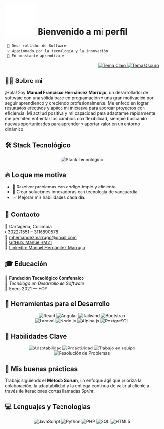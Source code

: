 # <img src="./img/wired-lineal-680-it-developer-in-reveal.gif" alt="img" width="100" /> Bienvenido a mi perfil 

```diff
 🚀 Desarrollador de Software
 💡 Apasionado por la tecnología y la innovación
 🌱 En constante aprendizaje
```

<!-- Modo oscuro/claro -->
<div align="right">
  <a href="#gh-light-mode-only">
    <img src="https://img.shields.io/badge/Tema-Claro-f8f9fa?style=flat-square&logo=github&logoColor=black" alt="Tema Claro" />
  </a>
  <a href="#gh-dark-mode-only">
    <img src="https://img.shields.io/badge/Tema-Oscuro-212529?style=flat-square&logo=github&logoColor=white" alt="Tema Oscuro" />
  </a>
</div>

## 👨‍💻 Sobre mí 

¡Hola! Soy **Manuel Francisco Hernández Marrugo**, un desarrollador de software con una sólida base en programación y una gran motivación por seguir aprendiendo y creciendo profesionalmente. Me enfoco en lograr resultados efectivos y aplico mi iniciativa para abordar proyectos con eficiencia. Mi actitud positiva y mi capacidad para adaptarme rápidamente me permiten enfrentar los cambios con flexibilidad, siempre buscando nuevas oportunidades para aprender y aportar valor en un entorno dinámico.

## 🛠️ Stack Tecnológico

<p align="center">
  <picture>
    <source media="(prefers-color-scheme: dark)" srcset="https://skillicons.dev/icons?i=react,angular,tailwind,bootstrap,laravel,nodejs,alpinejs,postgresql&theme=dark" />
    <source media="(prefers-color-scheme: light)" srcset="https://skillicons.dev/icons?i=react,angular,tailwind,bootstrap,laravel,nodejs,alpinejs,postgresql&theme=light" />
    <img src="https://skillicons.dev/icons?i=react,angular,tailwind,bootstrap,laravel,nodejs,alpinejs,postgresql" alt="Stack Tecnológico" />
  </picture>
</p>

## 🔥 Lo que me motiva

- 🚀 Resolver problemas con código limpio y eficiente.
- 🤖 Crear soluciones innovadoras con tecnología de vanguardia.
- 📈 Mejorar mis habilidades cada día.

## 📡 Contacto 

📍 Cartagena, Colombia  
📞 302271551 – 3116890578  
📧 [mhernandezmarrugo@gmail.com](mailto:mhernandezmarrugo@gmail.com)  
🔗 [GitHub: ManuelHM21](https://github.com/ManuelHM21)  
🔗 [LinkedIn: Manuel Hernández Marrugo](https://www.linkedin.com/in/manuel-hernandez-marrugo-29994723b)

## 🎓 Educación 
📌 **Fundación Tecnológico Comfenalco**  
📖 *Tecnólogo en Desarrollo de Software*  
📅 Enero 2021 — HOY

## 🔧 Herramientas para el Desarrollo

<div align="center">
  <picture>
    <source media="(prefers-color-scheme: dark)" srcset="https://img.shields.io/badge/React-61DAFB?style=for-the-badge&logo=react&logoColor=20232a" />
    <source media="(prefers-color-scheme: light)" srcset="https://img.shields.io/badge/React-20232a?style=for-the-badge&logo=react&logoColor=61DAFB" />
    <img src="https://img.shields.io/badge/React-61DAFB?style=for-the-badge&logo=react&logoColor=20232a" alt="React" />
  </picture>
  <picture>
    <source media="(prefers-color-scheme: dark)" srcset="https://img.shields.io/badge/Angular-DD0031?style=for-the-badge&logo=angular&logoColor=white" />
    <source media="(prefers-color-scheme: light)" srcset="https://img.shields.io/badge/Angular-DD0031?style=for-the-badge&logo=angular&logoColor=white" />
    <img src="https://img.shields.io/badge/Angular-DD0031?style=for-the-badge&logo=angular&logoColor=white" alt="Angular" />
  </picture>
  <picture>
    <source media="(prefers-color-scheme: dark)" srcset="https://img.shields.io/badge/Tailwind-0ea5e9?style=for-the-badge&logo=tailwindcss&logoColor=white" />
    <source media="(prefers-color-scheme: light)" srcset="https://img.shields.io/badge/Tailwind-0ea5e9?style=for-the-badge&logo=tailwindcss&logoColor=white" />
    <img src="https://img.shields.io/badge/Tailwind-0ea5e9?style=for-the-badge&logo=tailwindcss&logoColor=white" alt="Tailwind" />
  </picture>
  <picture>
    <source media="(prefers-color-scheme: dark)" srcset="https://img.shields.io/badge/Bootstrap-7952B3?style=for-the-badge&logo=bootstrap&logoColor=white" />
    <source media="(prefers-color-scheme: light)" srcset="https://img.shields.io/badge/Bootstrap-7952B3?style=for-the-badge&logo=bootstrap&logoColor=white" />
    <img src="https://img.shields.io/badge/Bootstrap-7952B3?style=for-the-badge&logo=bootstrap&logoColor=white" alt="Bootstrap" />
  </picture>
  <br/>
  <picture>
    <source media="(prefers-color-scheme: dark)" srcset="https://img.shields.io/badge/Laravel-FF2D20?style=for-the-badge&logo=laravel&logoColor=white" />
    <source media="(prefers-color-scheme: light)" srcset="https://img.shields.io/badge/Laravel-FF2D20?style=for-the-badge&logo=laravel&logoColor=white" />
    <img src="https://img.shields.io/badge/Laravel-FF2D20?style=for-the-badge&logo=laravel&logoColor=white" alt="Laravel" />
  </picture>
  <picture>
    <source media="(prefers-color-scheme: dark)" srcset="https://img.shields.io/badge/Node.js-339933?style=for-the-badge&logo=nodedotjs&logoColor=white" />
    <source media="(prefers-color-scheme: light)" srcset="https://img.shields.io/badge/Node.js-339933?style=for-the-badge&logo=nodedotjs&logoColor=white" />
    <img src="https://img.shields.io/badge/Node.js-339933?style=for-the-badge&logo=nodedotjs&logoColor=white" alt="Node.js" />
  </picture>
  <picture>
    <source media="(prefers-color-scheme: dark)" srcset="https://img.shields.io/badge/Alpine.js-8BC0D0?style=for-the-badge&logo=alpine.js&logoColor=black" />
    <source media="(prefers-color-scheme: light)" srcset="https://img.shields.io/badge/Alpine.js-8BC0D0?style=for-the-badge&logo=alpine.js&logoColor=black" />
    <img src="https://img.shields.io/badge/Alpine.js-8BC0D0?style=for-the-badge&logo=alpine.js&logoColor=black" alt="Alpine.js" />
  </picture>
  <picture>
    <source media="(prefers-color-scheme: dark)" srcset="https://img.shields.io/badge/PostgreSQL-316192?style=for-the-badge&logo=postgresql&logoColor=white" />
    <source media="(prefers-color-scheme: light)" srcset="https://img.shields.io/badge/PostgreSQL-316192?style=for-the-badge&logo=postgresql&logoColor=white" />
    <img src="https://img.shields.io/badge/PostgreSQL-316192?style=for-the-badge&logo=postgresql&logoColor=white" alt="PostgreSQL" />
  </picture>
</div>

## 🚀 Habilidades Clave

<div align="center">
  <picture>
    <source media="(prefers-color-scheme: dark)" srcset="https://img.shields.io/badge/Adaptabilidad-22c55e?style=for-the-badge" />
    <source media="(prefers-color-scheme: light)" srcset="https://img.shields.io/badge/Adaptabilidad-22c55e?style=for-the-badge" />
    <img src="https://img.shields.io/badge/Adaptabilidad-22c55e?style=for-the-badge" alt="Adaptabilidad" />
  </picture>
  <picture>
    <source media="(prefers-color-scheme: dark)" srcset="https://img.shields.io/badge/Proactividad-3b82f6?style=for-the-badge" />
    <source media="(prefers-color-scheme: light)" srcset="https://img.shields.io/badge/Proactividad-3b82f6?style=for-the-badge" />
    <img src="https://img.shields.io/badge/Proactividad-3b82f6?style=for-the-badge" alt="Proactividad" />
  </picture>
  <picture>
    <source media="(prefers-color-scheme: dark)" srcset="https://img.shields.io/badge/Trabajo_en_equipo-a855f7?style=for-the-badge" />
    <source media="(prefers-color-scheme: light)" srcset="https://img.shields.io/badge/Trabajo_en_equipo-a855f7?style=for-the-badge" />
    <img src="https://img.shields.io/badge/Trabajo_en_equipo-a855f7?style=for-the-badge" alt="Trabajo en equipo" />
  </picture>
  <picture>
    <source media="(prefers-color-scheme: dark)" srcset="https://img.shields.io/badge/Resolución_de_Problemas-f97316?style=for-the-badge" />
    <source media="(prefers-color-scheme: light)" srcset="https://img.shields.io/badge/Resolución_de_Problemas-f97316?style=for-the-badge" />
    <img src="https://img.shields.io/badge/Resolución_de_Problemas-f97316?style=for-the-badge" alt="Resolución de Problemas" />
  </picture>
</div>

## 📌 Mis buenas prácticas

Trabajo siguiendo el **Método Scrum**, un enfoque ágil que prioriza la colaboración, la adaptabilidad y la entrega continua de valor al cliente a través de iteraciones cortas llamadas *Sprint*.

## 💻 Lenguajes y Tecnologías

<div align="center">
  <picture>
    <source media="(prefers-color-scheme: dark)" srcset="https://img.shields.io/badge/JavaScript-F7DF1E?style=for-the-badge&logo=javascript&logoColor=black" />
    <source media="(prefers-color-scheme: light)" srcset="https://img.shields.io/badge/JavaScript-F7DF1E?style=for-the-badge&logo=javascript&logoColor=black" />
    <img src="https://img.shields.io/badge/JavaScript-F7DF1E?style=for-the-badge&logo=javascript&logoColor=black" alt="JavaScript" />
  </picture>
  <picture>
    <source media="(prefers-color-scheme: dark)" srcset="https://img.shields.io/badge/Python-3776AB?style=for-the-badge&logo=python&logoColor=white" />
    <source media="(prefers-color-scheme: light)" srcset="https://img.shields.io/badge/Python-3776AB?style=for-the-badge&logo=python&logoColor=white" />
    <img src="https://img.shields.io/badge/Python-3776AB?style=for-the-badge&logo=python&logoColor=white" alt="Python" />
  </picture>
  <picture>
    <source media="(prefers-color-scheme: dark)" srcset="https://img.shields.io/badge/PHP-777BB4?style=for-the-badge&logo=php&logoColor=white" />
    <source media="(prefers-color-scheme: light)" srcset="https://img.shields.io/badge/PHP-777BB4?style=for-the-badge&logo=php&logoColor=white" />
    <img src="https://img.shields.io/badge/PHP-777BB4?style=for-the-badge&logo=php&logoColor=white" alt="PHP" />
  </picture>
  <picture>
    <source media="(prefers-color-scheme: dark)" srcset="https://img.shields.io/badge/SQL-4479A1?style=for-the-badge&logo=postgresql&logoColor=white" />
    <source media="(prefers-color-scheme: light)" srcset="https://img.shields.io/badge/SQL-4479A1?style=for-the-badge&logo=postgresql&logoColor=white" />
    <img src="https://img.shields.io/badge/SQL-4479A1?style=for-the-badge&logo=postgresql&logoColor=white" alt="SQL" />
  </picture>
  <picture>
    <source media="(prefers-color-scheme: dark)" srcset="https://img.shields.io/badge/HTML5-E34F26?style=for-the-badge&logo=html5&logoColor=white" />
    <source media="(prefers-color-scheme: light)" srcset="https://img.shields.io/badge/HTML5-E34F26?style=for-the-badge&logo=html5&logoColor=white" />
    <img src="https://img.shields.io/badge/HTML5-E34F26?style=for-the-badge&logo=html5&logoColor=white" alt="HTML5" />
  </picture>
  <picture>
    <source media="(prefers-color-scheme: dark)" srcset="https://img.shields.io/badge/CSS3-1572B6?style=for-the-badge&logo=css3&logoColor=white" />
    <source media="(prefers-color-scheme: light)" srcset="https://img.shields.io/badge/CSS3-1572B6?style=for-the-badge&logo=css3&logoColor=white" />
    <img src="https://img.shields.io/badge/CSS3-1572B6?style=for-the-badge&logo=css3&logoColor=white" alt="CSS3